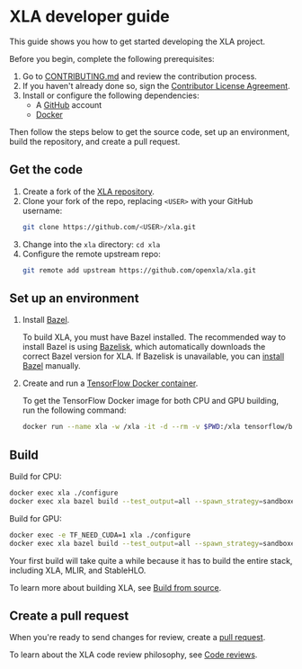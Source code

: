 # XLA developer guide

This guide shows you how to get started developing the XLA project.

Before you begin, complete the following prerequisites:

1.  Go to [CONTRIBUTING.md](../CONTRIBUTING.md) and review the contribution
    process.
2.  If you haven't already done so, sign the
    [Contributor License Agreement](https://cla.developers.google.com/about).
3.  Install or configure the following dependencies:
    -   A [GitHub](https://github.com/) account
    -   [Docker](https://www.docker.com/)

Then follow the steps below to get the source code, set up an environment, build
the repository, and create a pull request.

## Get the code

1.  Create a fork of the [XLA repository](https://github.com/openxla/xla).
2.  Clone your fork of the repo, replacing `<USER>` with your GitHub username:
    ```sh
    git clone https://github.com/<USER>/xla.git
    ```
3.  Change into the `xla` directory: `cd xla`
4.  Configure the remote upstream repo:
    ```sh
    git remote add upstream https://github.com/openxla/xla.git
    ```

## Set up an environment

1.  Install [Bazel](https://bazel.build/install).

    To build XLA, you must have Bazel installed. The recommended way to install
    Bazel is using [Bazelisk](https://github.com/bazelbuild/bazelisk#readme),
    which automatically downloads the correct Bazel version for XLA. If Bazelisk
    is unavailable, you can [install Bazel](https://bazel.build/install)
    manually.

2.  Create and run a
    [TensorFlow Docker container](https://www.tensorflow.org/install/docker).

    To get the TensorFlow Docker image for both CPU and GPU building, run the following command:

    ```sh
    docker run --name xla -w /xla -it -d --rm -v $PWD:/xla tensorflow/build:latest-python3.9 bash
    ```

## Build

Build for CPU:

```sh
docker exec xla ./configure
docker exec xla bazel build --test_output=all --spawn_strategy=sandboxed //xla/...
```

Build for GPU:

```sh
docker exec -e TF_NEED_CUDA=1 xla ./configure
docker exec xla bazel build --test_output=all --spawn_strategy=sandboxed //xla/...
```

Your first build will take quite a while because it has to build the entire
stack, including XLA, MLIR, and StableHLO.

To learn more about building XLA, see [Build from source](build_from_source.md).

## Create a pull request

When you're ready to send changes for review, create a
[pull request](https://docs.github.com/en/pull-requests/collaborating-with-pull-requests/proposing-changes-to-your-work-with-pull-requests/about-pull-requests).

To learn about the XLA code review philosophy, see
[Code reviews](code_reviews.md).
